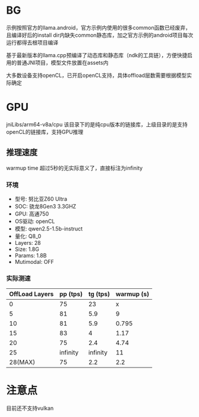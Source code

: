 # BG

示例按照官方的llama.android，官方示例内使用的很多common函数已经废弃，且编译好后的install dir内缺失common静态库，加之官方示例的android项目每次运行都得去根项目编译

基于最新版本的llama.cpp预编译了动态库和静态库（ndk的工具链），方便快捷启用的普通JNI项目，模型文件放置在assets内

大多数设备支持openCL，已开启openCL支持，具体offload层数需要根据模型实际确定

# GPU

jniLibs/arm64-v8a/cpu 该目录下的是纯cpu版本的链接库，上级目录的是支持openCL的链接库，支持GPU推理

## 推理速度

warmup time 超过5秒的无实际意义了，直接标注为infinity

### 环境

+ 型号: 努比亚Z60 Ultra
+ SOC: 骁龙8Gen3 3.3GHZ 
+ GPU: 高通750
+ OS驱动: openCL
+ 模型: qwen2.5-1.5b-instruct
+ 量化: Q8_0
+ Layers: 28
+ Size: 1.8G
+ Params: 1.8B
+ Mutimodal: OFF

### 实际测速


|OffLoad Layers|pp (tps)|tg (tps)|warmup (s)|
|----|----|----|----|
|0|75 |23 |x|
|5|81 |5.9 |9|
|10|81 |5.9 |0.795|
|15|83 |4 |1.17|
|20|75|2.4|4.74|
|25|infinity|infinity|11|
|28(MAX)|75|2.2|2.2|


# 注意点

目前还不支持vulkan

